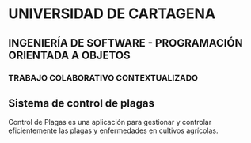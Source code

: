 # UNIVERSIDAD DE CARTAGENA
## INGENIERÍA DE SOFTWARE - PROGRAMACIÓN ORIENTADA A OBJETOS
### TRABAJO COLABORATIVO CONTEXTUALIZADO

## Sistema de control de plagas

Control de Plagas es una aplicación para gestionar y controlar eficientemente las plagas y enfermedades en cultivos agrícolas.
